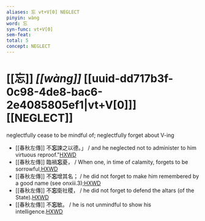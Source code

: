 ```yaml
---
aliases: 忘 vt+V[0] NEGLECT
pinyin: wàng
word: 忘
syn-func: vt+V[0]
sem-feat: 
total: 5
concept: NEGLECT 
---
```

# [[忘]] *[[wàng]]*  [[uuid-dd717b3f-0c98-4de8-bac6-2e4085805ef1|vt+V[0]]] [[NEGLECT]]
neglectfully cease to be mindful of; neglectfully forget about V-ing
 - [[春秋左傳]] 不**忘**諫之以德。」 / and he neglected not to administer to him virtuous reproof."[HXWD](https://hxwd.org/textview.html?location=KR1e0001_tls_002-30a.1)
 - [[春秋左傳]] 臨禍**忘**憂， / When one, in time of calamity, forgets to be sorrowful,[HXWD](https://hxwd.org/textview.html?location=KR1e0001_tls_003-223a.18)
 - [[春秋左傳]] 不**忘**增其名； / he did not forget to make him remembered by a good name (see onxiii.3);[HXWD](https://hxwd.org/textview.html?location=KR1e0001_tls_009-336a.10)
 - [[春秋左傳]] 不**忘**衛社稷， / he did not forget to defend the altars (of the State).[HXWD](https://hxwd.org/textview.html?location=KR1e0001_tls_009-336a.12)
 - [[春秋左傳]] 不**忘**敏。 / he is not unmindful to show his intelligence.[HXWD](https://hxwd.org/textview.html?location=KR1e0001_tls_009-689a.9)